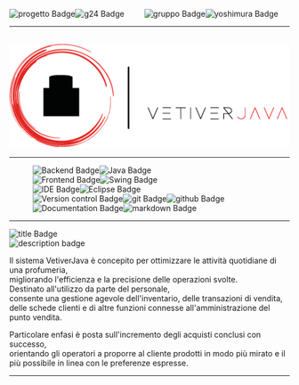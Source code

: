 ![progetto Badge](https://img.shields.io/badge/progetto%3A-%2398ccfc?style=for-the-badge)![g24 Badge](https://img.shields.io/badge/G24-%23bfe0ff?style=for-the-badge) 
&emsp;&emsp; ![gruppo Badge](https://img.shields.io/badge/Gruppo%3A-%2398ccfc?style=for-the-badge)![yoshimura Badge](https://img.shields.io/badge/Yoshimura-%23bfe0ff?style=for-the-badge)
***

&emsp;&emsp;&emsp;![logo](./resources/logo/img/logosmall.png)

***

&emsp;&emsp;&emsp;![Backend Badge](https://img.shields.io/badge/Backend-grey?style=for-the-badge)![Java Badge](https://img.shields.io/badge/Java-%230d89c6?style=for-the-badge&logo=data%3Aimage%2Fpng%3Bbase64%2CiVBORw0KGgoAAAANSUhEUgAAABQAAAAaCAQAAAAdirT2AAACAUlEQVQ4y42RXWjNcRjHP7%2F%2FOcfL7LxoW5mQOIaOebuRkjRcrKSk3OGCWzcu3cyFXCBRihIuKSk0ceFiyFtLXIw175OFsWHOmp2dnY8LM8nOeC6fPn2f5%2Fv9wpjjfKf8uYnGBsmy4T9AJ7GLGv41xj1mwfp%2FYVO9YMnTBpPWmyuHzfO%2B2uoSD%2FnYfSbHxrJ2qk9c4yt7bDSU07uqdjjHiw7bON5%2FJbUBLPqhrBqAbX42At%2Bq68cDN1twDbjTkjdMjJfgAc8bc5I3fW9t2WZCkT20sjR85wHP6f1babVHveYes2BwjimPO9vIlNM8YrtbDQFM8YY0X7lEN%2F1AjOlMIEOaQzQTcYZVLA8ALmYbOWYwGfjMAO%2FoooPr4QWAR9nMsl%2FHE57wpFNHTdW50UoAp%2FnKs%2F7yYpVPLDhkp8986aBD5j1vwqSXbbYSRvO3gi0s5gvVfOULnbzmIdDIN26HIgQwRhyZxT26uESeChawgj62h0cgI2qu9Yp3bDLnKZ%2Fap%2Fbb5W0PugTA4A4jwI%2FqYWNgsNJqa60x87M%2BMXKTvSYhuIsmUtyghXa6yVNgiInEqWImORqYwt5wzkXBwHTWsZZl1BFnkGGGSRDRSxv3aeEBg%2BwmOeLaNFVExBkAipT4RIkM1dTTwEqa2f87njQzWchcssSpJcME8vTwnFvcDd3wA5B8JEdm%2FCGhAAAAAElFTkSuQmCC)  
&emsp;&emsp;&emsp;![Frontend Badge](https://img.shields.io/badge/Frontend-grey?style=for-the-badge)![Swing Badge](https://img.shields.io/badge/Java%20Swing-%23f8981d?style=for-the-badge&logo=data%3Aimage%2Fpng%3Bbase64%2CiVBORw0KGgoAAAANSUhEUgAAABQAAAAaCAQAAAAdirT2AAACAUlEQVQ4y42RXWjNcRjHP7%2F%2FOcfL7LxoW5mQOIaOebuRkjRcrKSk3OGCWzcu3cyFXCBRihIuKSk0ceFiyFtLXIw175OFsWHOmp2dnY8LM8nOeC6fPn2f5%2Fv9wpjjfKf8uYnGBsmy4T9AJ7GLGv41xj1mwfp%2FYVO9YMnTBpPWmyuHzfO%2B2uoSD%2FnYfSbHxrJ2qk9c4yt7bDSU07uqdjjHiw7bON5%2FJbUBLPqhrBqAbX42At%2Bq68cDN1twDbjTkjdMjJfgAc8bc5I3fW9t2WZCkT20sjR85wHP6f1babVHveYes2BwjimPO9vIlNM8YrtbDQFM8YY0X7lEN%2F1AjOlMIEOaQzQTcYZVLA8ALmYbOWYwGfjMAO%2FoooPr4QWAR9nMsl%2FHE57wpFNHTdW50UoAp%2FnKs%2F7yYpVPLDhkp8986aBD5j1vwqSXbbYSRvO3gi0s5gvVfOULnbzmIdDIN26HIgQwRhyZxT26uESeChawgj62h0cgI2qu9Yp3bDLnKZ%2Fap%2Fbb5W0PugTA4A4jwI%2FqYWNgsNJqa60x87M%2BMXKTvSYhuIsmUtyghXa6yVNgiInEqWImORqYwt5wzkXBwHTWsZZl1BFnkGGGSRDRSxv3aeEBg%2BwmOeLaNFVExBkAipT4RIkM1dTTwEqa2f87njQzWchcssSpJcME8vTwnFvcDd3wA5B8JEdm%2FCGhAAAAAElFTkSuQmCC)  
&emsp;&emsp;&emsp;![IDE Badge](https://img.shields.io/badge/IDE-grey?style=for-the-badge)![Eclipse Badge](https://img.shields.io/badge/Eclipse-%235938a1?style=for-the-badge&logo=eclipseide&logoColor=white)  
&emsp;&emsp;&emsp;![Version control Badge](https://img.shields.io/badge/Version_control-grey?style=for-the-badge)![git Badge](https://img.shields.io/badge/Git-%23f05133?style=for-the-badge&logo=Git&logoColor=white)![github Badge](https://img.shields.io/badge/Github-black?style=for-the-badge&logo=github)  
&emsp;&emsp;&emsp;![Documentation Badge](https://img.shields.io/badge/Documentation-grey?style=for-the-badge)![markdown Badge](https://img.shields.io/badge/markdown-%2398ccfc?style=for-the-badge&logo=markdown&logoColor=black)


***
![title Badge](https://img.shields.io/badge/Sistema_per_la_gestione_di_una_profumeria-%2379d3d3?style=for-the-badge)  
![description badge](https://img.shields.io/badge/Descrizione_introduttiva-%23b8e6e6?style=for-the-badge)

Il sistema VetiverJava è concepito per ottimizzare le attività quotidiane di una profumeria,   
migliorando l'efficienza e la precisione delle operazioni svolte.  
Destinato all'utilizzo da parte del personale,  
consente una gestione agevole dell'inventario, delle transazioni di vendita, delle schede clienti e di altre funzioni connesse all'amministrazione del punto vendita.  
  
Particolare enfasi è posta sull'incremento degli acquisti conclusi con successo,  
orientando gli operatori a proporre al cliente prodotti in modo più mirato e il più possibile in linea con le preferenze espresse.

***
